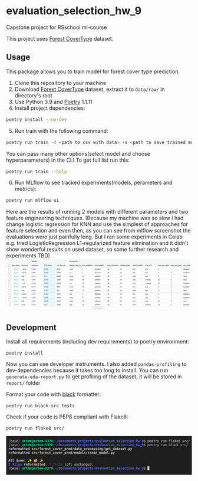 # evaluation_selection_hw_9
Capstone project for RSschool ml-course

This project uses [Forest CoverType](https://kaggle.com/competitions/forest-cover-type-prediction) dataset.

## Usage
This package allows you to train model for forest cover type prediction.

1. Clone this repository to your machine
2. Download [Forest CoverType](https://kaggle.com/competitions/forest-cover-type-prediction) dataset, 
extract it to `data/raw/` in directory's root
3. Use Python 3.9 and [Poetry](https://python-poetry.org/docs/) 1.1.11
4. Install project dependencies:
```sh
poetry install --no-dev
```
5. Run train with the following command:
```sh
poetry run train -d <path to csv with data> -s <path to save trained model>
```
You can pass many other options(select model and choose hyperparameters) in the CLI
To get full list run this:
```sh
poetry run train --help
```
6. Run MLflow to see tracked experiments(models, perameters and metrics):
```sh
poetry run mlflow ui
```
Here are the results of running 2 models with different parameters and two feature 
engineering techniques.
(Because my machine was so slow i had change logistic regression for KNN and use the simplest 
of approaches for feature selection and even then, 
as you can see from mlflow screenshot the evaluations were just painfully long.
But I ran some experiments in Colab e.g. tried LogisticRegression L1-regularized feature elimination and it didn't show wonderful results on used dataset, so some further research and experiments TBD)
![Results](mlflow_results.png)
## Development

Install all requirements (including dev requirements) to poetry environment:
```
poetry install
```
Now you can use developer instruments.
I also added `pandas-profiling` to dev-dependencies because it takes too long to install.
You can run `generate-eda-report.py` to get profiling of the dataset, it will be stored in
`report/` folder

Format your code with [black](https://github.com/psf/black) formatter:
```
poetry run black src tests
```
Check if your code is PEP8 compliant with Flake8:
```
poetry run flake8 src/
```
![black and flake passed](flake_black_passed.png)